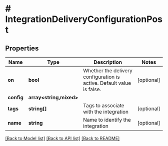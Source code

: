 # # IntegrationDeliveryConfigurationPost

## Properties

Name | Type | Description | Notes
------------ | ------------- | ------------- | -------------
**on** | **bool** | Whether the delivery configuration is active. Default value is false. | [optional]
**config** | **array<string,mixed>** |  |
**tags** | **string[]** | Tags to associate with the integration | [optional]
**name** | **string** | Name to identify the integration | [optional]

[[Back to Model list]](../../README.md#models) [[Back to API list]](../../README.md#endpoints) [[Back to README]](../../README.md)
